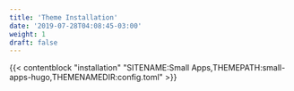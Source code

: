 ```yaml
---
title: 'Theme Installation'
date: '2019-07-28T04:08:45-03:00'
weight: 1
draft: false
---
```


{{< contentblock "installation" "SITENAME:Small Apps,THEMEPATH:small-apps-hugo,THEMENAMEDIR:config.toml" >}}
